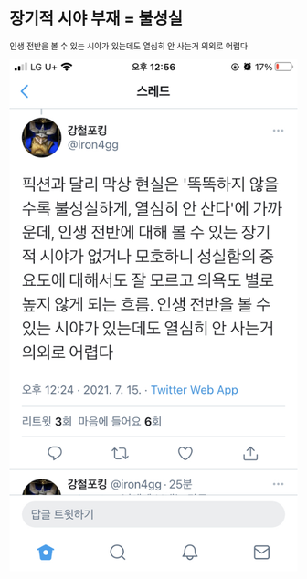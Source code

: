 # 장기적 시야 부재 = 불성실
인생 전반을 볼 수 있는 시야가 있는데도 열심히 안 사는거 의외로 어렵다

![](Assets/90504A86-5B87-43F7-962E-E5B0B7C6D5E7.jpg)